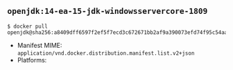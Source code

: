 ## `openjdk:14-ea-15-jdk-windowsservercore-1809`

```console
$ docker pull openjdk@sha256:a8409dff6597f2ef5f7ecd3c672671bb2af9a390073efd74f95c54aa41cba22a
```

-	Manifest MIME: `application/vnd.docker.distribution.manifest.list.v2+json`
-	Platforms:
